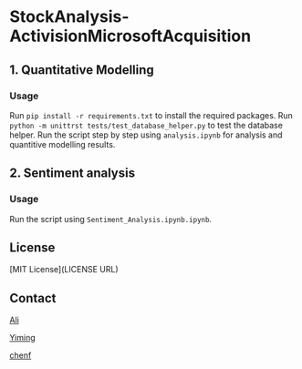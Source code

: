 # StockAnalysis-ActivisionMicrosoftAcquisition

## 1. Quantitative Modelling 
### Usage
Run `pip install -r requirements.txt` to install the required packages.
Run `python -m unittrst tests/test_database_helper.py` to test the database helper.
Run the script step by step using `analysis.ipynb` for analysis and quantitive modelling results.

## 2. Sentiment analysis

### Usage
Run the script using `Sentiment_Analysis.ipynb.ipynb`.

## License
[MIT License](LICENSE URL)

## Contact
[Ali](mailto:aliahad@connect.hku.hk)

[Yiming](mailto:huangym2d@connect.hku.hk)

[chenf](mailto:chenyf00@connect.hku.hk)

